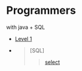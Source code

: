 # Programmers
with java + SQL
* [Level 1](https://github.com/YH-LEE21/Programmers/tree/main/src/main/java/level1)
* >[SQL]
  >   >[select](https://github.com/YH-LEE21/Programmers/tree/main/src/main/SQL/select)
